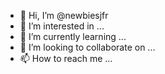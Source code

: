 - 👋 Hi, I’m @newbiesjfr
- 👀 I’m interested in ...
- 🌱 I’m currently learning ...
- 💞️ I’m looking to collaborate on ...
- 📫 How to reach me ...

<!---
newbiesjfr/newbiesjfr is a ✨ special ✨ repository because its `README.md` (this file) appears on your GitHub profile.
You can click the Preview link to take a look at your changes.
--->
